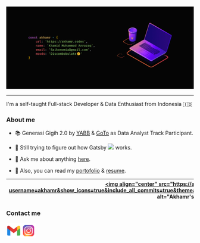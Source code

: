 <p align="center"><a href="https://akhamr.codes"><img src="./banner.gif" /></a></p>

<hr />

I'm a self-taught Full-stack Developer & Data Enthusiast from Indonesia 🇮🇩

### About me

- 📚 Generasi Gigih 2.0 by [YABB](https://www.anakbangsabisa.org/) & [GoTo](https://www.gotocompany.com/) as Data Analyst Track Participant.

- 💫 Still trying to figure out how Gatsby <img height="15" src="https://cdn.jsdelivr.net/gh/devicons/devicon/icons/gatsby/gatsby-original.svg">  works.

- 💬 Ask me about anything [here](https://github.com/akhamr/akhamr/issues).

- 📜 Also, you can read my [portofolio](https://akhamr.codes) & [resume](.).

| <a href="https://github.com/anuraghazra/github-readme-stats"><img align="center" src="https://akhamr-readme-stat.vercel.app/api?username=akhamr&show_icons=true&include_all_commits=true&theme=onedark&hide=contribs&custom_title=Akhamr%27s%20Github%20Stats alt="Akhamr's github stats" /></a> | <a href="https://github.com/anuraghazra/github-readme-stats"><img align="center" src="https://akhamr-readme-stat.vercel.app/api/top-langs/?username=akhamr&layout=compact&theme=onedark" /></a> |
| - | - |

### Contact me

<a href="https://mail.google.com/mail/?view=cm&fs=1&to=saikonomia@gmail.com">
  <img align="left" alt="Khamid Arrazaq | Gmail" width="40px" src="./gmail.svg" />
</a>
<a href="https://instagram.com/akhamr_">
  <img align="left" alt="Anurag Hazra | Twitter" width="40px" src="./instagram.svg" />
</a>
